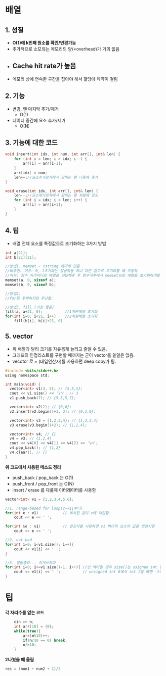 # 배열

## 1. 성질

- **O(1)에 k번째 원소를 확인/변경가능**
- 추가적으로 소모되는 메모리의 양(=overhead)가 거의 없음
- Cache hit rate가 높음
  - 
- 메모리 상에 연속한 구간을 잡아야 해서 할당에 제약이 걸림

## 2. 기능

- 변경, 맨 마지막 추가/제거
  - O(1)
- 데이터 중간에 요소 추가/제거
  - O(N)

## 3. 기능에 대한 코드

```c
void insert(int idx, int num, int arr[], int& len) {
	for (int i = len; i > idx; i--) {
		arr[i] = arr[i-1];
	}
	arr[idx] = num;
	len++;//요소추가로직에서 길이는 맨 나중에 증가
}

void erase(int idx, int arr[], int& len) {
	len--;//요소제거로직에서 길이는 맨 처음에 감소
	for (int i = idx; i < len; i++) {
		arr[i] = arr[i+1];
	}
}
```



## 4. 팁

- 배열 전체 요소를 특정값으로 초기화하는 3가지 방법

```c
int a[21];
int b[21][21];

//방법1. memset - cstring 헤더에 있음  
//비추천. 이유: 0,-1초기화는 정상작동 하나 다른 값으로 초기화할 때 오동작
//이유: 함수 파라미터로 배열을 전달해준 후 함수내부에서 memset으로 배열을 초기화하려할 때 오동작
memset(a, 0, sizeof a);
memset(b, 0, sizeof b);

//방법2.
//for문 투박하지만 무난함.

//방법3. fill (가장 좋음)
fill(a, a+21, 0);          //1차원배열 초기화
for(int i=0; i<21; i++)    //2차원배열 초기화
    fill(b[i], b[i]+21, 0)
```



## 5. vector

- 위 배열과 달리 크기를 자유롭게 늘리고 줄일 수 있음.
- 그래프의 인접리스트를 구현할 때까지는 굳이 vector를 쓸일은 없음.
- vecotor 로 = (대입연산자)를 사용하면 deep copy가 됨.

```c
#include <bits/stdc++.h>
using namespace std;

int main(void) {
  vector<int> v1(3, 5); // {5,5,5};
  cout << v1.size() << '\n'; // 3
  v1.push_back(7); // {5,5,5,7};

  vector<int> v2(2); // {0,0};
  v2.insert(v2.begin()+1, 3); // {0,3,0};

  vector<int> v3 = {1,2,3,4}; // {1,2,3,4}
  v3.erase(v3.begin()+2); // {1,2,4};

  vector<int> v4; // {}
  v4 = v3; // {1,2,4}
  cout << v4[0] << v4[1] << v4[2] << '\n';
  v4.pop_back(); // {1,2}
  v4.clear(); // {}
}
```

**위 코드에서 사용된 메소드 정리**

- push_back / pop_back  는 O(1)
- push_front / pop_front   는 O(N)
- insert / erase 를 다룰때 이터레이터를 사용함



```c
vector<int> v1 = {1,2,3,4,5,6};

//1. range-based for loop(c++11부터)
for(int e : v1)           // 복사된 값이 e에 대입됨.
    cout << e << ' ';

for(int &e : v1)          // 참조자를 사용하면 v1 벡터의 요소의 값을 변경시킴
    cout << e << ' ';

//2. not bad
for(int i=0; i<v1.size(); i++){
	cout << v1[i] << ' ';
}

//3. 정말중요... 이거쓰지마
for(int i=0; i<=v1.size()-1; i++){ //빈 벡터일 경우 size()는 usigned int 형 0을 반환
    cout << v1[i] << ' ';          // unsigned int 0에서 int 1을 빼면 -1이 아님.... overflow발생
}
```



#  팁

**각 자리수를 얻는 코드**

```c
    cin >> n;
    int arr[10] = {0};
    while(true){
        arr[n%10]++;
        if(n/10 == 0) break;
        n/=10;    
    }
```



**2나눴을 때 올림**

```c
res = (num1 + num2 + 1)/2
```









